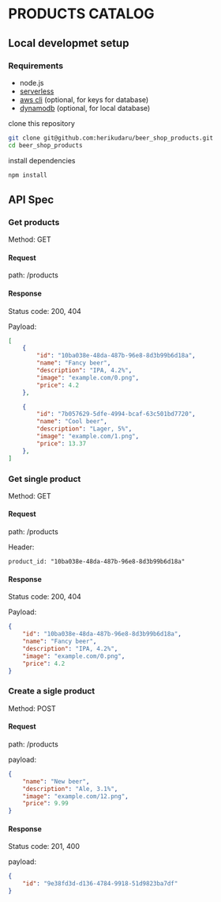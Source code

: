# PRODUCTS CATALOG

## Local developmet setup

### Requirements

- node.js
- [serverless](https://www.npmjs.com/package/serverless)
- [aws cli](https://aws.amazon.com/cli/) (optional, for keys for database)
- [dynamodb](https://docs.aws.amazon.com/amazondynamodb/latest/developerguide/DynamoDBLocal.DownloadingAndRunning.html) (optional, for local database)

clone this repository

```sh
git clone git@github.com:herikudaru/beer_shop_products.git
cd beer_shop_products
```

install dependencies

```sh
npm install
```

## API Spec

### Get products

Method: GET

#### Request

path: /products

#### Response

Status code: 200, 404

Payload:

```json
[
    {
        "id": "10ba038e-48da-487b-96e8-8d3b99b6d18a",
        "name": "Fancy beer",
        "description": "IPA, 4.2%",
        "image": "example.com/0.png",
        "price": 4.2
    },

    {
        "id": "7b057629-5dfe-4994-bcaf-63c501bd7720",
        "name": "Cool beer",
        "description": "Lager, 5%",
        "image": "example.com/1.png",
        "price": 13.37
    },
]
```

### Get single product

Method: GET

#### Request

path: /products

Header: 

    product_id: "10ba038e-48da-487b-96e8-8d3b99b6d18a"

#### Response

Status code: 200, 404

Payload:

```json
{
    "id": "10ba038e-48da-487b-96e8-8d3b99b6d18a",
    "name": "Fancy beer",
    "description": "IPA, 4.2%",
    "image": "example.com/0.png",
    "price": 4.2
}
```

### Create a sigle product

Method: POST

#### Request

path: /products

payload:

```json
{
    "name": "New beer",
    "description": "Ale, 3.1%",
    "image": "example.com/12.png",
    "price": 9.99
}
```

#### Response

Status code: 201, 400

payload:

```json
{
    "id": "9e38fd3d-d136-4784-9918-51d9823ba7df"
}
```